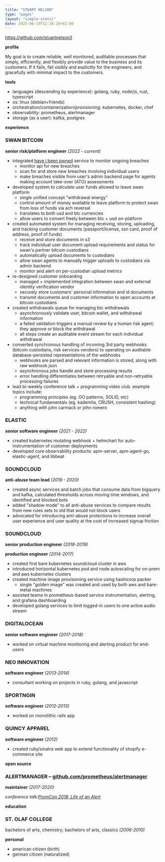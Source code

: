 ```yaml
---
title: "STUART NELSON"
type: "pages"
layout: "simple-static"
date: 2025-06-19T12:36:28+02:00
---
```


https://github.com/stuartnelson3

**profile**

My goal is to create reliable, well monitored, auditable processes that simply, efficiently, and flexibly provide value to the business and its customers. If it fails, fail visibly and explicitly for the engineers, and gracefully with minimal impact to the customers.

**tools**

- languages (descending by experience): golang, ruby, node/js, rust, typescript
- os: linux (debian+friends)
- orchestration/containerization/provisioning: kubernetes, docker, chef
- observability: prometheus, alertmanager
- storage (as a user): kafka, postgres

**experience**

### **SWAN BITCOIN**

**senior risk/platform engineer** *(2022 \- current)*

* integrated [have i been pwned](https://haveibeenpwned.com) service to monitor ongoing breaches
  * monitor api for new breaches
  * scan for and store new breaches involving individual users
  * make breaches visible from user's admin backend page for agents making account take-over (ATO) assessments
* developed system to calculate user funds allowed to leave swan platform
  * single unified concept "withdrawal energy"
  * control amount of money available to leave platform to protect swan from loss of funds via ach reversal
  * translates to both usd and btc currencies
  * allow users to convert freely between btc + usd on-platform
* created automated system for managing receiving, storing, uploading, and tracking customer documents (passport/license, ssn card, proof of address, proof of funds)
  * receive and store documents in s3
  * track individual user document upload requirements and status for swan's partner bitcoin custodians
  * automatically upload documents to custodians
  * allow swan agents to manually trigger uploads to custodians via admin backend
  * monitor and alert on per-custodian upload metrics
* re-designed customer onboarding
  * managed \+ implemented integration between swan and external identity verification vendor
  * securely store customers' personal information and id documents
  * transmit documents and customer information to open accounts at bitcoin custodians
* created withdrawals queue for managing btc withdrawals
  * asynchronously validate user, bitcoin wallet, and withdrawal information
  * a failed validation triggers a manual review by a human risk agent; they approve or block the withdrawal
  * all steps create an auditable event stream for each individual withdrawal
* converted synchronous handling of incoming 3rd party webhooks (bitcoin custodians, risk services vendors) to operating on auditable database-persisted representations of the webhooks
  * webhooks are parsed and relevant information is stored, along with raw webhook json
  * asynchronous jobs handle and store processing results
  * error handling differentiates between retryable and non-retryable processing failures
* lead bi-weekly conference talk \+ programming video club. example topics include:
  * programming principles (eg. OO patterns, SOLID, etc)
  * technical fundamentals (eg. kademlia, CRUSH, consistent hashing)
  * anything with john carmack or john romero

### **ELASTIC**

**senior software engineer** *(2021 \- 2022\)*

* created kubernetes mutating webhook \+ helmchart for auto-instrumentation of customer deployments
* developed core observability products: apm-server, apm-agent-go, elastic-agent, and libbeat

### **SOUNDCLOUD**

**anti-abuse team lead** *(2019 \- 2020\)*

* created async services and batch jobs that consume data from bigquery and kafka, calculated thresholds across moving time windows, and identified and blocked bots
* added "shadow mode" to all anti-abuse services to compare results from new rules sets to old that would not block users
* advocated for introducing anti-abuse protections to increase overall user experience and user quality at the cost of increased signup friction

### **SOUNDCLOUD**

**senior production engineer** *(2018-2019)*

**production engineer** *(2014-2017)*

* created first bare kubernetes soundcloud cluster in aws
* introduced horizontal kubernetes pod and node autoscaling for on-prem and aws kubernetes clusters
* created machine image provisioning service using hashicorp packer
  * single "golden image" was created and used by both aws and bare-metal machines
* assisted teams in prometheus-based service instrumentation, alerting, and grafana dashboarding
* developed golang services to limit logged-in users to one active audio stream

### **DIGITALOCEAN**

**senior software engineer** *(2017-2018)*

* worked on virtual machine monitoring and alerting product for end-users

### **NEO INNOVATION**

**software engineer** *(2013-2014)*

* consultant working on projects in ruby, golang, and javascript

### **SPORTNGIN**

**software engineer** *(2012-2013)*

* worked on monolithic rails app

### **QUINCY APPAREL**

**software engineer** *(2012)*

* created ruby/sinatra web app to extend functionality of shopify e-commerce site

**open source**

### **ALERTMANAGER – [github.com/prometheus/alertmanager](http://github.com/prometheus/alertmanager)**

**maintainer** *(2017-2020)*

*conference talk:[PromCon 2018: Life of an Alert](https://youtu.be/PUdjca23Qa4)*

**education**

### **ST. OLAF COLLEGE**

bachelors of arts, chemistry; bachelors of arts, classics *(2006-2010)*

**personal**

* american citizen (birth)
* german citizen (naturalized)

